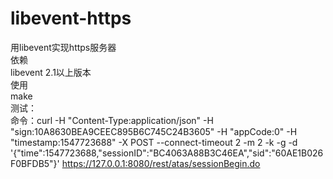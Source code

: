 # libevent-https
用libevent实现https服务器  
依赖  
  libevent 2.1以上版本  
使用  
  make  
测试：  
    命令：curl -H "Content-Type:application/json" -H "sign:10A8630BEA9CEEC895B6C745C24B3605" -H "appCode:0" -H "timestamp:1547723688" -X POST --connect-timeout 2 -m 2 -k -g -d '{"time":1547723688,"sessionID":"BC4063A88B3C46EA","sid":"60AE1B026F0BFDB5"}' https://127.0.0.1:8080/rest/atas/sessionBegin.do  
    
